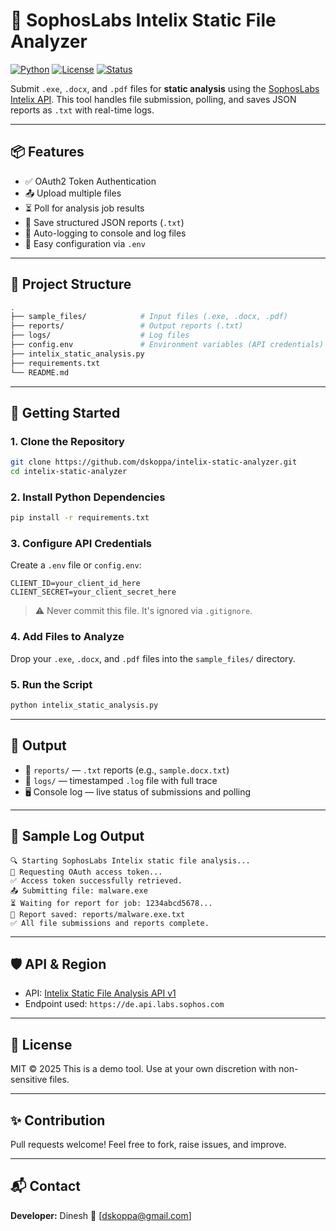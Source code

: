 # 🔬 SophosLabs Intelix Static File Analyzer

[![Python](https://img.shields.io/badge/Python-3.7+-blue.svg)](https://www.python.org/)
[![License](https://img.shields.io/badge/license-MIT-green.svg)](LICENSE)
[![Status](https://img.shields.io/badge/status-Active-brightgreen.svg)]()

Submit `.exe`, `.docx`, and `.pdf` files for **static analysis** using the [SophosLabs Intelix API](https://www.sophos.com/en-us/intelix). This tool handles file submission, polling, and saves JSON reports as `.txt` with real-time logs.

---

## 📦 Features

- ✅ OAuth2 Token Authentication
- 📤 Upload multiple files
- ⏳ Poll for analysis job results
- 📄 Save structured JSON reports (`.txt`)
- 📝 Auto-logging to console and log files
- 💬 Easy configuration via `.env`

---

## 🧱 Project Structure

```bash
.
├── sample_files/            # Input files (.exe, .docx, .pdf)
├── reports/                 # Output reports (.txt)
├── logs/                    # Log files
├── config.env               # Environment variables (API credentials)
├── intelix_static_analysis.py
├── requirements.txt
└── README.md
````

---

## 🚀 Getting Started

### 1. Clone the Repository

```bash
git clone https://github.com/dskoppa/intelix-static-analyzer.git
cd intelix-static-analyzer
```

### 2. Install Python Dependencies

```bash
pip install -r requirements.txt
```

### 3. Configure API Credentials

Create a `.env` file or `config.env`:

```env
CLIENT_ID=your_client_id_here
CLIENT_SECRET=your_client_secret_here
```

> ⚠️ Never commit this file. It's ignored via `.gitignore`.

### 4. Add Files to Analyze

Drop your `.exe`, `.docx`, and `.pdf` files into the `sample_files/` directory.

### 5. Run the Script

```bash
python intelix_static_analysis.py
```

---

## 📂 Output

* 📁 `reports/` — `.txt` reports (e.g., `sample.docx.txt`)
* 📁 `logs/` — timestamped `.log` file with full trace
* 🖥 Console log — live status of submissions and polling

---

## 🧪 Sample Log Output

```
🔍 Starting SophosLabs Intelix static file analysis...
🔐 Requesting OAuth access token...
✅ Access token successfully retrieved.
📤 Submitting file: malware.exe
⏳ Waiting for report for job: 1234abcd5678...
📄 Report saved: reports/malware.exe.txt
✅ All file submissions and reports complete.
```

---

## 🛡️ API & Region

* API: [Intelix Static File Analysis API v1](https://developer.sophos.com/docs/intelix/v1/overview)
* Endpoint used: `https://de.api.labs.sophos.com`

---

## 📄 License

MIT © 2025
This is a demo tool. Use at your own discretion with non-sensitive files.

---

## ✨ Contribution

Pull requests welcome!
Feel free to fork, raise issues, and improve.

---

## 📬 Contact

**Developer:** Dinesh
📧 \[[dskoppa@gmail.com](mailto:dskoppa@gmail.com)]


